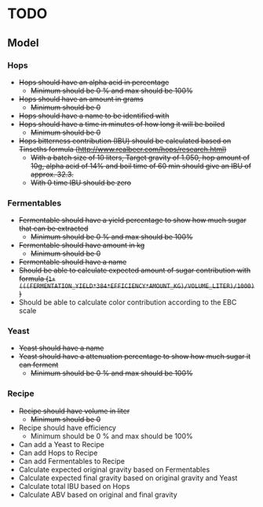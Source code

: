 
# TODO

## Model

### Hops
* ~~Hops should have an alpha acid in percentage~~
  * ~~Minimum should be 0 % and max should be 100%~~
* ~~Hops should have an amount in grams~~
  * ~~Minimum should be 0~~
* ~~Hops should have a name to be identified with~~
* ~~Hops should have a time in minutes of how long it will be boiled~~
  * ~~Minimum should be 0~~
* ~~Hops bitterness contribution (IBU) should be calculated based on Tinseths formula (http://www.realbeer.com/hops/research.html)~~
  * ~~With a batch size of 10 liters, Target gravity of 1.050, hop amount of 10g, alpha acid of 14% and boil time of 60 min should give an IBU of approx. 32.3.~~
  * ~~With 0 time IBU should be zero~~

### Fermentables
* ~~Fermentable should have a yield percentage to show how much sugar that can be extracted~~
  * ~~Minimum should be 0 % and max should be 100%~~
* ~~Fermentable should have amount in kg~~
  * ~~Minimum should be 0~~
* ~~Fermentable should have a name~~
* ~~Should be able to calculate expected amount of sugar contribution with formula (`1+(((FERMENTATION_YIELD*384*EFFICIENCY*AMOUNT_KG)/VOLUME_LITER)/1000)`)~~
* Should be able to calculate color contribution according to the EBC scale

### Yeast
* ~~Yeast should have a name~~
* ~~Yeast should have a attenuation percentage to show how much sugar it can ferment~~
  * ~~Minimum should be 0 % and max should be 100%~~

### Recipe
* ~~Recipe should have volume in liter~~
  * ~~Minimum should be 0~~
* Recipe should have efficiency
  * Minimum should be 0 % and max should be 100%
* Can add a Yeast to Recipe
* Can add Hops to Recipe
* Can add Fermentables to Recipe
* Calculate expected original gravity based on Fermentables
* Calculate expected final gravity based on original gravity and Yeast
* Calculate total IBU based on Hops
* Calculate ABV based on original and final gravity
